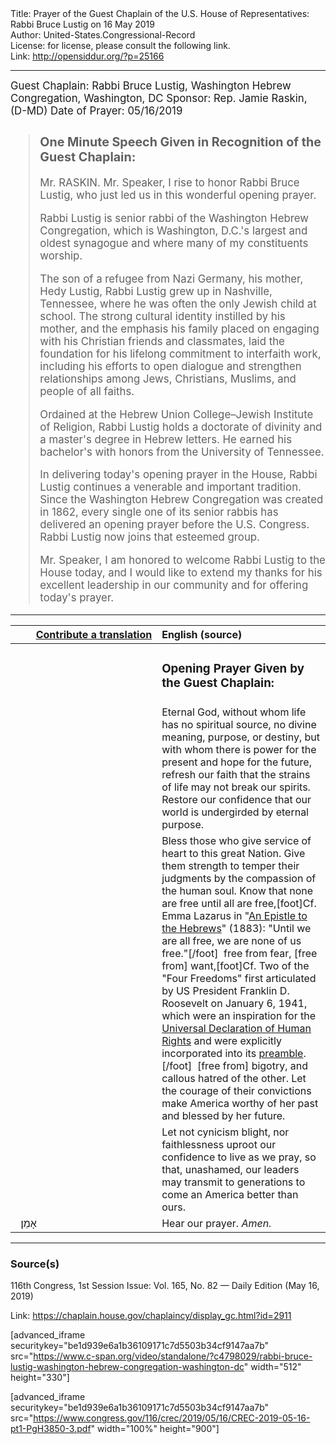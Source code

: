<html>
<head></head>
<body>
Title: Prayer of the Guest Chaplain of the U.S. House of Representatives: Rabbi Bruce Lustig on 16 May 2019<br />
Author: United-States.Congressional-Record<br />
License: for license, please consult the following link.<br />
Link: <a href="http://opensiddur.org/?p=25166">http://opensiddur.org/?p=25166</a>
<p />
<hr />

<div class="english" style="font-size:1.2em;">
Guest Chaplain: Rabbi Bruce Lustig, Washington Hebrew Congregation, Washington, DC
Sponsor: Rep. Jamie Raskin, (D-MD)
Date of Prayer: 05/16/2019

<blockquote>
<h3>One Minute Speech Given in Recognition of the Guest Chaplain:</h3>

Mr. RASKIN. Mr. Speaker, I rise to honor Rabbi Bruce Lustig, who just led us in this wonderful opening prayer.

Rabbi Lustig is senior rabbi of the Washington Hebrew Congregation, which is Washington, D.C.'s largest and oldest synagogue and where many of my constituents worship.

The son of a refugee from Nazi Germany, his mother, Hedy Lustig, Rabbi Lustig grew up in Nashville, Tennessee, where he was often the only Jewish child at school. The strong cultural identity instilled by his mother, and the emphasis his family placed on engaging with his Christian friends and classmates, laid the foundation for his lifelong commitment to interfaith work, including his efforts to open dialogue and strengthen relationships among Jews, Christians, Muslims, and people of all faiths.

Ordained at the Hebrew Union College–Jewish Institute of Religion, Rabbi Lustig holds a doctorate of divinity and a master's degree in Hebrew letters. He earned his bachelor's with honors from the University of Tennessee.

In delivering today's opening prayer in the House, Rabbi Lustig continues a venerable and important tradition. Since the Washington Hebrew Congregation was created in 1862, every single one of its senior rabbis has delivered an opening prayer before the U.S. Congress. Rabbi Lustig now joins that esteemed group.

Mr. Speaker, I am honored to welcome Rabbi Lustig to the House today, and I would like to extend my thanks for his excellent leadership in our community and for offering today's prayer.
</blockquote>
</div>

<hr />

<table style="margin-left: auto;margin-right: auto;" class="draggable">
<thead><tr><th id="x" style="text-align: right;"><a href="/contributing/upload/">Contribute a translation</a></th><th style="text-align: left;">English (source)</th></tr></thead>
<tbody>
<tr><td style="vertical-align:top;" width="46%">
<div class="liturgy"><span lang="he">

</span></div></td>
 
<td style="vertical-align:top;" width="53%">
<div class="english">
<h3>Opening Prayer Given by the Guest Chaplain:</h3>
</div></td></tr>


<tr><td style="vertical-align:top;" width="46%">
<div class="liturgy"><span lang="he">

</span></div></td>
 
<td style="vertical-align:top;" width="53%">
<div class="english">
Eternal God, 
without whom life has no spiritual source, 
no divine meaning, purpose, or destiny, 
but with whom there is power for the present 
and hope for the future,
refresh our faith 
that the strains of life 
may not break our spirits. 
Restore our confidence 
that our world is undergirded by eternal purpose.
</div></td></tr>


<tr><td style="vertical-align:top;" width="46%">
<div class="liturgy"><span lang="he">

</span></div></td>
 
<td style="vertical-align:top;" width="53%">
<div class="english">
Bless those who give service of heart to this great Nation. 
Give them strength to temper their judgments 
by the compassion of the human soul. 
Know that none are free until all are free,[foot]Cf. Emma Lazarus in "<a href="https://jwa.org/media/quote-from-epistle-to-hebrews">An Epistle to the Hebrews</a>" (1883): "Until we are all free, we are none of us free."[/foot]&nbsp; 
free from fear, 
[free from] want,[foot]Cf. Two of the "Four Freedoms" first articulated by US President Franklin D. Roosevelt on January 6, 1941, which were an inspiration for the <a href="http://www.un.org/en/documents/udhr/">Universal Declaration of Human Rights</a> and were explicitly incorporated into its <a href="http://www.un.org/en/documents/udhr/index.shtml#ap">preamble</a>.[/foot]&nbsp; 
[free from] bigotry, and callous hatred of the other. 
Let the courage of their convictions 
make America worthy of her past 
and blessed by her future.
</div></td></tr>


<tr><td style="vertical-align:top;" width="46%">
<div class="liturgy"><span lang="he">

</span></div></td>
 
<td style="vertical-align:top;" width="53%">
<div class="english">
Let not cynicism blight, 
nor faithlessness uproot 
our confidence to live as we pray, 
so that, unashamed, 
our leaders may transmit 
to generations to come 
an America better than ours.
</div></td></tr>


<tr><td style="vertical-align:top;" width="46%">
<div class="liturgy"><span lang="he">
&nbsp;
אָמֵן׃
</span></div></td>
 
<td style="vertical-align:top;" width="53%">
<div class="english">
Hear our prayer. 
<em>Amen.</em>
</div></td></tr>
</tbody></table>

<hr />

<h3>Source(s)</h3>

116th Congress, 1st Session
Issue: Vol. 165, No. 82 — Daily Edition (May 16, 2019)

Link: <a href="https://chaplain.house.gov/chaplaincy/display_gc.html?id=2911">https://chaplain.house.gov/chaplaincy/display_gc.html?id=2911</a>

[advanced_iframe securitykey="be1d939e6a1b36109171c7d5503b34cf9147aa7b" src="https://www.c-span.org/video/standalone/?c4798029/rabbi-bruce-lustig-washington-hebrew-congregation-washington-dc" width="512" height="330"]

[advanced_iframe securitykey="be1d939e6a1b36109171c7d5503b34cf9147aa7b" src="https://www.congress.gov/116/crec/2019/05/16/CREC-2019-05-16-pt1-PgH3850-3.pdf" width="100%" height="900"]
</body>
</html>